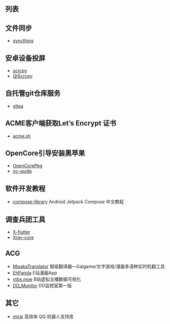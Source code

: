 ---
---
## 列表

## 文件同步
* [syncthing](https://github.com/syncthing/syncthing)
## 安卓设备投屏
* [scrcpy](https://github.com/Genymobile/scrcpy)
* [QtScrcpy](https://github.com/barry-ran/QtScrcpy)
## 自托管git仓库服务
* [gitea](https://github.com/go-gitea/gitea)
## ACME客户端获取Let’s Encrypt 证书
* [acme.sh](https://github.com/acmesh-official/acme.sh)
## OpenCore引导安装黑苹果
* [OpenCorePkg](https://github.com/acidanthera/OpenCorePkg)
* [oc-guide](https://github.com/cattyhouse/oc-guide)
## 软件开发教程
* [compose-library](https://github.com/compose-museum/compose-library) Android Jetpack Compose 中文教程
## 调查兵团工具
* [X-flutter](https://github.com/XTLS/X-flutter)
* [Xray-core](https://github.com/XTLS/Xray-core)
## ACG
* [MisakaTranslator](https://github.com/hanmin0822/MisakaTranslator) 御坂翻译器—Galgame/文字游戏/漫画多语种实时机翻工具
* [EhPanda](https://github.com/tatsuz0u/EhPanda) E站漫画App
* [vtbs.moe](https://github.com/dd-center/vtbs.moe) B站虚拟主播数据可视化
* [DD_Monitor](https://github.com/zhimingshenjun/DD_Monitor) DD监控室第一版
## 其它
* [mirai](https://github.com/mamoe/mirai) 高效率 QQ 机器人支持库
